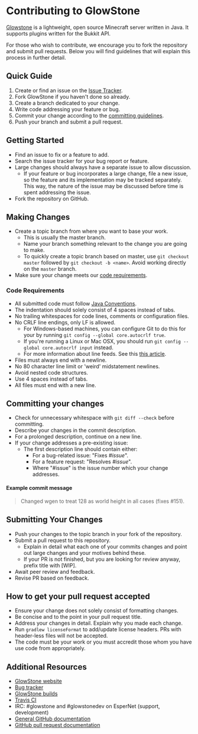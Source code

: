 # Contributing to GlowStone #
[Glowstone](http://glowstone.net) is a lightweight, open source Minecraft server written in Java. It supports plugins written for the Bukkit API.

For those who wish to contribute, we encourage you to fork the repository and submit pull requests. Below you will find guidelines that will explain this process in further detail.

## Quick Guide ##
1. Create or find an issue on the [Issue Tracker](https://github.com/SpaceManiac/GlowStone/issues).
3. Fork GlowStone if you haven't done so already.
4. Create a branch dedicated to your change.
5. Write code addressing your feature or bug.
6. Commit your change according to the [committing guidelines](#committing-your-changes).
7. Push your branch and submit a pull request.

## Getting Started ##
* Find an issue to fix or a feature to add.
* Search the issue tracker for your bug report or feature.
* Large changes should always have a separate issue to allow discussion.
  * If your feature or bug incorporates a large change, file a new issue, so the feature and its implementation may be tracked separately. This way, the nature of the issue may be discussed before time is spent addressing the issue. 
* Fork the repository on GitHub.
 
## Making Changes ##
* Create a topic branch from where you want to base your work.
  * This is usually the master branch.
  * Name your branch something relevant to the change you are going to make.
  * To quickly create a topic branch based on master, use `git checkout master` followed by `git checkout -b <name>`. Avoid working directly on the `master` branch.
* Make sure your change meets our [code requirements](#code-requirements).

### Code Requirements ###
* All submitted code must follow [Java Conventions](http://www.oracle.com/technetwork/java/codeconventions-150003.pdf).
* The indentation should solely consist of 4 spaces instead of tabs.
* No trailing whitespaces for code lines, comments or configuration files.
* No CRLF line endings, only LF is allowed.
  * For Windows-based machines, you can configure Git to do this for your by running `git config --global core.autocrlf true`.
  * If you're running a Linux or Mac OSX, you should run `git config --global core.autocrlf input` instead.
  * For more information about line feeds. See this [this article](http://adaptivepatchwork.com/2012/03/01/mind-the-end-of-your-line/).
* Files must always end with a newline.
* No 80 character line limit or 'weird' midstatement newlines.
* Avoid nested code structures.
* Use 4 spaces instead of tabs.
* All files must end with a new line.

## Committing your changes ##
* Check for unnecessary whitespace with `git diff --check` before committing.
* Describe your changes in the commit description.
* For a prolonged description, continue on a new line.
* If your change addresses a pre-existing issue:
  * The first description line should contain either:
    * For a bug-related issue: "Fixes _#issue_".
    * For a feature request: "Resolves _#issue_".
    * Where "#issue" is the issue number which your change addresses.

#### Example commit message ####
> Changed wgen to treat 128 as world height in all cases (fixes #151).

## Submitting Your Changes ##
* Push your changes to the topic branch in your fork of the repository.
* Submit a pull request to this repository.
  * Explain in detail what each one of your commits changes and point out large changes and your motives behind these.
  * If your PR is not finished, but you are looking for review anyway, prefix title with [WIP].
* Await peer review and feedback.
* Revise PR based on feedback.

## How to get your pull request accepted ##
* Ensure your change does not solely consist of formatting changes.
* Be concise and to the point in your pull request title.
* Address your changes in detail. Explain why you made each change.
* Run `gradlew licenseFormat` to add/update license headers. PRs with header-less files will not be accepted.
* The code must be your work or you must accredit those whom you have use code from appropriately.


## Additional Resources ##
* [GlowStone website](http://glowstone.net)
* [Bug tracker](https://github.com/SpaceManiac/GlowStone/issues)
* [GlowStone builds](http://ci.chrisgward.com/job/Glowstone/)
* [Travis CI](https://travis-ci.org/SpaceManiac/Glowstone)
* IRC: #glowstone and #glowstonedev on EsperNet (support, development)
* [General GitHub documentation](http://help.github.com/)
* [GitHub pull request documentation](http://help.github.com/send-pull-requests/)